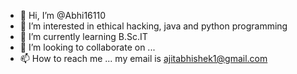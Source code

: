 - 👋 Hi, I’m @Abhi16110
- 👀 I’m interested in ethical hacking, java and python programming
- 🌱 I’m currently learning B.Sc.IT
- 💞️ I’m looking to collaborate on ...
- 📫 How to reach me ... my email is ajitabhishek1@gmail.com

<!---
Abhi16110/Abhi16110 is a ✨ special ✨ repository because its `README.md` (this file) appears on your GitHub profile.
You can click the Preview link to take a look at your changes.
--->
